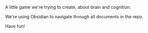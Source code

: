 A little game we're trying to create, about brain and cognition.

We're using Obsidian to navigate through all documents in the repo.

Have fun!